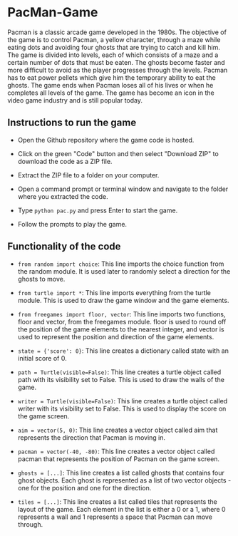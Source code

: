 # PacMan-Game

Pacman is a classic arcade game developed in the 1980s. The objective of the game is to control Pacman, a yellow character, through a maze while eating dots and avoiding four ghosts that are trying to catch and kill him. The game is divided into levels, each of which consists of a maze and a certain number of dots that must be eaten. The ghosts become faster and more difficult to avoid as the player progresses through the levels. Pacman has to eat power pellets which give him the temporary ability to eat the ghosts. The game ends when Pacman loses all of his lives or when he completes all levels of the game. The game has become an icon in the video game industry and is still popular today.

## Instructions to run the game

* Open the Github repository where the game code is hosted.

* Click on the green "Code" button and then select "Download ZIP" to download the code as a ZIP file.

* Extract the ZIP file to a folder on your computer.

* Open a command prompt or terminal window and navigate to the folder where you extracted the code.

* Type ```python pac.py``` and press Enter to start the game.

* Follow the prompts to play the game.

## Functionality of the code

* ```from random import choice```: This line imports the choice function from the random module. It is used later to randomly select a direction for the ghosts to move.

* ```from turtle import *```: This line imports everything from the turtle module. This is used to draw the game window and the game elements.

* ```from freegames import floor, vector```: This line imports two functions, floor and vector, from the freegames module. floor is used to round off the position of the game elements to the nearest integer, and vector is used to represent the position and direction of the game elements.

* ```state = {'score': 0}```: This line creates a dictionary called state with an initial score of 0.

* ```path = Turtle(visible=False)```: This line creates a turtle object called path with its visibility set to False. This is used to draw the walls of the game.

* ```writer = Turtle(visible=False)```: This line creates a turtle object called writer with its visibility set to False. This is used to display the score on the game screen.

* ```aim = vector(5, 0)```: This line creates a vector object called aim that represents the direction that Pacman is moving in.

* ```pacman = vector(-40, -80)```: This line creates a vector object called pacman that represents the position of Pacman on the game screen.

* ```ghosts = [...]```: This line creates a list called ghosts that contains four ghost objects. Each ghost is represented as a list of two vector objects - one for the position and one for the direction.

* ```tiles = [...]```: This line creates a list called tiles that represents the layout of the game. Each element in the list is either a 0 or a 1, where 0 represents a wall and 1 represents a space that Pacman can move through.
